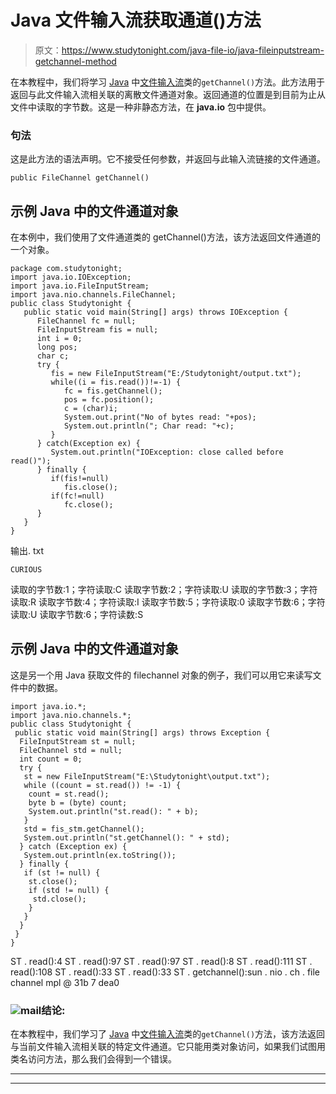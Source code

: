 # Java 文件输入流获取通道()方法

> 原文：<https://www.studytonight.com/java-file-io/java-fileinputstream-getchannel-method>

在本教程中，我们将学习 [Java](https://www.studytonight.com/java/) 中[文件输入流](https://www.studytonight.com/java-file-io/java-fileinputstream-class)类的`getChannel()`方法。此方法用于返回与此文件输入流相关联的离散文件通道对象。返回通道的位置是到目前为止从文件中读取的字节数。这是一种非静态方法，在 **java.io** 包中提供。

### 句法

这是此方法的语法声明。它不接受任何参数，并返回与此输入流链接的文件通道。

```
public FileChannel getChannel()
```

## 示例 Java 中的文件通道对象

在本例中，我们使用了文件通道类的 getChannel()方法，该方法返回文件通道的一个对象。

```
package com.studytonight;
import java.io.IOException;
import java.io.FileInputStream;
import java.nio.channels.FileChannel;
public class Studytonight {
   public static void main(String[] args) throws IOException {
      FileChannel fc = null;
      FileInputStream fis = null;
      int i = 0;
      long pos;
      char c;
      try {         
         fis = new FileInputStream("E:/Studytonight/output.txt");
         while((i = fis.read())!=-1) {
            fc = fis.getChannel();
            pos = fc.position();
            c = (char)i;
            System.out.print("No of bytes read: "+pos);
            System.out.println("; Char read: "+c);
         }
      } catch(Exception ex) {
         System.out.println("IOException: close called before read()");
      } finally {
         if(fis!=null)
            fis.close();
         if(fc!=null)
            fc.close();
      }
   }
}
```

输出. txt

```
CURIOUS
```

读取的字节数:1；字符读取:C
读取字节数:2；字符读取:U
读取的字节数:3；字符读取:R
读取字节数:4；字符读取:I
读取字节数:5；字符读取:0
读取字节数:6；字符读取:U
读取字节数:6；字符读数:S

## 示例 Java 中的文件通道对象

这是另一个用 Java 获取文件的 filechannel 对象的例子，我们可以用它来读写文件中的数据。

```
import java.io.*;
import java.nio.channels.*;
public class Studytonight {
 public static void main(String[] args) throws Exception {
  FileInputStream st = null;
  FileChannel std = null;
  int count = 0;
  try {
   st = new FileInputStream("E:\Studytonight\output.txt");
   while ((count = st.read()) != -1) {
    count = st.read();
    byte b = (byte) count;
    System.out.println("st.read(): " + b);
   }
   std = fis_stm.getChannel();
   System.out.println("st.getChannel(): " + std);
  } catch (Exception ex) {
   System.out.println(ex.toString());
  } finally {
   if (st != null) {
    st.close();
    if (std != null) {
     std.close();
    }
   }
  }
 }
}
```

ST . read():4
ST . read():97
ST . read():97
ST . read():8
ST . read():111
ST . read():108
ST . read():33
ST . read():33
ST . getchannel():sun . nio . ch . file channel mpl @ 31b 7 dea0

### ![mail](../Images/867b8ff33a69ee53087135b0676ce306.png "mail")结论:

在本教程中，我们学习了 [Java](https://www.studytonight.com/java/) 中[文件输入流](https://www.studytonight.com/java-file-io/java-fileinputstream-class)类的`getChannel()`方法，该方法返回与当前文件输入流相关联的特定文件通道。它只能用类对象访问，如果我们试图用类名访问方法，那么我们会得到一个错误。

* * *

* * *